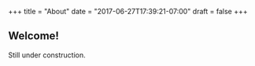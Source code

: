 +++
title = "About"
date = "2017-06-27T17:39:21-07:00"
draft = false
+++

## Welcome!

Still under construction.
